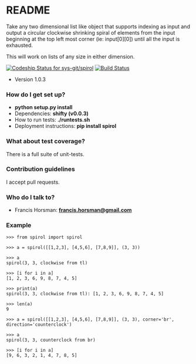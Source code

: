 # README #

Take any two dimensional list like object that supports indexing as input and output a circular clockwise shrinking
spiral of elements from the input beginning at the top left most corner (ie: input[0][0]) until all the input is
exhausted.

This will work on lists of any size in either dimension.

[ ![Codeship Status for sys-git/spirol](https://codeship.com/projects/b8f6bef0-5132-0132-d6d9-0ea8256ccae9/status)](https://codeship.com/projects/48263)
[![Build Status](https://api.shippable.com/projects/54afbe1ad46935d5fbc1e904/badge?branchName=master)](https://app.shippable.com/projects/54afbe1ad46935d5fbc1e904/builds/latest)

* Version 1.0.3

### How do I get set up? ###

* **python setup.py install**
* Dependencies:  **shifty (v0.0.3)**
* How to run tests:  **./runtests.sh**
* Deployment instructions:  **pip install spirol**

### What about test coverage? ###
There is a full suite of unit-tests.

### Contribution guidelines ###
I accept pull requests.

### Who do I talk to? ###
* Francis Horsman:  **francis.horsman@gmail.com**

### Example ###

```
>>> from spirol import spirol

>>> a = spirol([[1,2,3], [4,5,6], [7,8,9]], (3, 3))

>>> a
spirol(3, 3, clockwise from tl)

>>> [i for i in a]
[1, 2, 3, 6, 9, 8, 7, 4, 5]

>>> print(a)
spirol(3, 3, clockwise from tl): [1, 2, 3, 6, 9, 8, 7, 4, 5]

>>> len(a)
9

>>> a = spirol([[1,2,3], [4,5,6], [7,8,9]], (3, 3), corner='br', direction='counterclock')

>>> a
spirol(3, 3, counterclock from br)

>>> [i for i in a]
[9, 6, 3, 2, 1, 4, 7, 8, 5]
```
